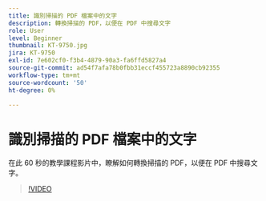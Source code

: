 ```yaml
---
title: 識別掃描的 PDF 檔案中的文字
description: 轉換掃描的 PDF，以便在 PDF 中搜尋文字
role: User
level: Beginner
thumbnail: KT-9750.jpg
jira: KT-9750
exl-id: 7e602cf0-f3b4-4879-90a3-fa6ffd5827a4
source-git-commit: ad54f7afa78b0fbb31eccf455723a8890cb92355
workflow-type: tm+mt
source-wordcount: '50'
ht-degree: 0%

---
```


# 識別掃描的 PDF 檔案中的文字

在此 60 秒的教學課程影片中，瞭解如何轉換掃描的 PDF，以便在 PDF 中搜尋文字。

>[!VIDEO](https://video.tv.adobe.com/v/340081?quality=12&learn=on&hidetitle=true)
